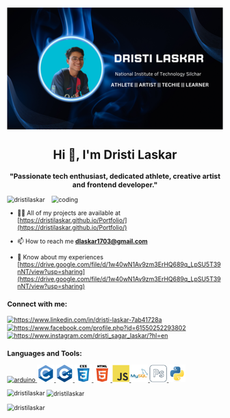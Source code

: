 ![logo](https://github.com/DristiLaskar/DristiLaskar/blob/main/Black%20and%20White%20Trendy%20Gamer%20Youtube%20Banner%20(1).png)
<h1 align="center">Hi 👋, I'm Dristi Laskar</h1>
<h3 align="center">"Passionate tech enthusiast, dedicated athlete, creative artist and frontend developer."</h3>
<img align="right" alt="coding" width="400" src="https://camo.githubusercontent.com/0eda36005abd9bf7e72584afc2f6ef1e808a357cb65a07fc2fe5036ba5268df7/68747470733a2f2f692e70696e696d672e636f6d2f6f726967696e616c732f65382f66342f35332f65386634353334363961336563393765636433353464663436356437333931332e676966">
<p align="left"> <img src="https://komarev.com/ghpvc/?username=dristilaskar&label=Profile%20views&color=0e75b6&style=flat" alt="dristilaskar" /> </p>

- 👨‍💻 All of my projects are available at [https://dristilaskar.github.io/Portfolio/](https://dristilaskar.github.io/Portfolio/)

- 📫 How to reach me **dlaskar1703@gmail.com**

- 📄 Know about my experiences [https://drive.google.com/file/d/1w40wN1Av9zm3ErHQ689q_LpSU5T39nNT/view?usp=sharing](https://drive.google.com/file/d/1w40wN1Av9zm3ErHQ689q_LpSU5T39nNT/view?usp=sharing)

<h3 align="left">Connect with me:</h3>
<p align="left">
<a href="https://linkedin.com/in/https://www.linkedin.com/in/dristi-laskar-7ab41728a" target="blank"><img align="center" src="https://raw.githubusercontent.com/rahuldkjain/github-profile-readme-generator/master/src/images/icons/Social/linked-in-alt.svg" alt="https://www.linkedin.com/in/dristi-laskar-7ab41728a" height="30" width="40" /></a>
<a href="https://fb.com/https://www.facebook.com/profile.php?id=61550252293802" target="blank"><img align="center" src="https://raw.githubusercontent.com/rahuldkjain/github-profile-readme-generator/master/src/images/icons/Social/facebook.svg" alt="https://www.facebook.com/profile.php?id=61550252293802" height="30" width="40" /></a>
<a href="https://instagram.com/https://www.instagram.com/dristi_sagar_laskar/?hl=en" target="blank"><img align="center" src="https://raw.githubusercontent.com/rahuldkjain/github-profile-readme-generator/master/src/images/icons/Social/instagram.svg" alt="https://www.instagram.com/dristi_sagar_laskar/?hl=en" height="30" width="40" /></a>
</p>

<h3 align="left">Languages and Tools:</h3>
<p align="left"> <a href="https://www.arduino.cc/" target="_blank" rel="noreferrer"> <img src="https://cdn.worldvectorlogo.com/logos/arduino-1.svg" alt="arduino" width="40" height="40"/> </a> <a href="https://www.cprogramming.com/" target="_blank" rel="noreferrer"> <img src="https://raw.githubusercontent.com/devicons/devicon/master/icons/c/c-original.svg" alt="c" width="40" height="40"/> </a> <a href="https://www.w3schools.com/cpp/" target="_blank" rel="noreferrer"> <img src="https://raw.githubusercontent.com/devicons/devicon/master/icons/cplusplus/cplusplus-original.svg" alt="cplusplus" width="40" height="40"/> </a> <a href="https://www.w3schools.com/css/" target="_blank" rel="noreferrer"> <img src="https://raw.githubusercontent.com/devicons/devicon/master/icons/css3/css3-original-wordmark.svg" alt="css3" width="40" height="40"/> </a> <a href="https://www.w3.org/html/" target="_blank" rel="noreferrer"> <img src="https://raw.githubusercontent.com/devicons/devicon/master/icons/html5/html5-original-wordmark.svg" alt="html5" width="40" height="40"/> </a> <a href="https://developer.mozilla.org/en-US/docs/Web/JavaScript" target="_blank" rel="noreferrer"> <img src="https://raw.githubusercontent.com/devicons/devicon/master/icons/javascript/javascript-original.svg" alt="javascript" width="40" height="40"/> </a> <a href="https://www.mysql.com/" target="_blank" rel="noreferrer"> <img src="https://raw.githubusercontent.com/devicons/devicon/master/icons/mysql/mysql-original-wordmark.svg" alt="mysql" width="40" height="40"/> </a> <a href="https://www.photoshop.com/en" target="_blank" rel="noreferrer"> <img src="https://raw.githubusercontent.com/devicons/devicon/master/icons/photoshop/photoshop-line.svg" alt="photoshop" width="40" height="40"/> </a> <a href="https://www.python.org" target="_blank" rel="noreferrer"> <img src="https://raw.githubusercontent.com/devicons/devicon/master/icons/python/python-original.svg" alt="python" width="40" height="40"/> </a> </p>

<p><img align="left" src="https://github-readme-stats.vercel.app/api/top-langs?username=dristilaskar&show_icons=true&locale=en&layout=compact" alt="dristilaskar" /></p>

<p>&nbsp;<img align="center" src="https://github-readme-stats.vercel.app/api?username=dristilaskar&show_icons=true&locale=en" alt="dristilaskar" /></p>

<p><img align="center" src="https://github-readme-streak-stats.herokuapp.com/?user=dristilaskar&" alt="dristilaskar" /></p>
